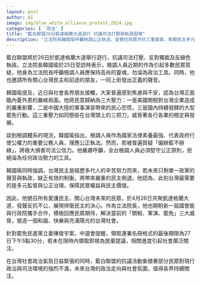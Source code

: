 ```yaml
---
layout: post
author: AI
image: img/blue_white_alliance_protest_2024.jpg
categories: [ '政治' ]
title: "藍白聯盟26日凱達格蘭大道遊行 抗議司法打壓與執政困境"
description: "立法院長韓國瑜呼籲檢調公正執法，並號召民眾共抗三重威脅，彰顯民主多元監督的重要性。"
---
```

藍白聯盟將於26日於凱達格蘭大道舉行遊行，抗議司法打壓、反對獨裁及反綠色執政。立法院長韓國瑜於25日受訪時表示，檢調人員近期的作為引起多數民眾質疑，他身為立法院長呼籲檢調人員應保持高尚的靈魂，勿淪為政治工具。同時，他也邀請所有關心台灣民主和前途的朋友，一同上街發出正義的聲音。

韓國瑜提及，近日與社會各界朋友接觸，大家普遍感到焦慮與不安，認為台灣正面臨內憂外患的嚴峻局面。他將民意歸納為三大壓力：一是美國關稅對台灣企業造成的嚴重影響，二是中國大陸的軍事演習帶來的民心恐慌，三是國內持續發酵的大型罷免行動。這三重壓力如同懸掛在台灣頭上的三把刀，威脅著各行各業的穩定與發展。

談到檢調體系的現況，韓國瑜指出，檢調人員作為國家法律素養最強、代表政府行使公權力的重要公務人員，理應公正執法。然而，若被普遍質疑「偏辦藍不辦綠」，將極大損害司法公信力。他嚴肅呼籲，全台檢調人員必須堅守公正原則，拒絕淪為任何政治勢力的工具。

韓國瑜同時強調，台灣民主是經歷多代人的辛苦努力而來，若未來只剩單一政黨的聲音與執政，缺乏有效的制衡，將帶來嚴重的民主倒退。他認為，此刻台灣最需要的是多元監督與公正治理，保障民眾權益與民主價值。

因此，他號召所有愛護民主、關心台灣未來的民眾，於4月26日共聚凱達格蘭大道，發聲反抗不公，展現捍衛民主的決心。作為立法院長，他也期盼新一屆國會能與行政院攜手合作，積極回應民眾期待，解決當前的「關稅、軍演、罷免」三大威脅，營造一個和諧、快樂與充滿陽光的台灣社會。

針對罷免民進黨立委陳俊宇案，中選會提醒，領取連署名冊格式的最後期限為27日下午5點30分，若未在限時內領取即視為放棄提議，相關進度引起社會廣泛關注。

在台灣社會政治氣氛日益緊張的同時，藍白聯盟的抗議活動象徵著部分民眾對現行政治與司法環境的強烈不滿，未來台灣的政治走向與社會氛圍，值得各界持續關注。